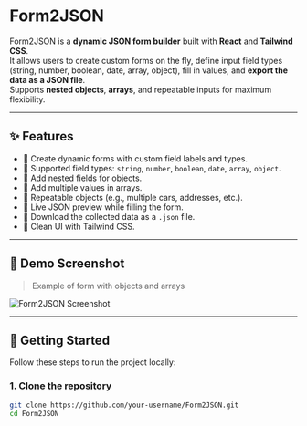 # Form2JSON

Form2JSON is a **dynamic JSON form builder** built with **React** and **Tailwind CSS**.  
It allows users to create custom forms on the fly, define input field types (string, number, boolean, date, array, object), fill in values, and **export the data as a JSON file**.  
Supports **nested objects**, **arrays**, and repeatable inputs for maximum flexibility.

---

## ✨ Features

- 🔹 Create dynamic forms with custom field labels and types.  
- 🔹 Supported field types: `string`, `number`, `boolean`, `date`, `array`, `object`.  
- 🔹 Add nested fields for objects.  
- 🔹 Add multiple values in arrays.  
- 🔹 Repeatable objects (e.g., multiple cars, addresses, etc.).  
- 🔹 Live JSON preview while filling the form.  
- 🔹 Download the collected data as a `.json` file.  
- 🔹 Clean UI with Tailwind CSS.  

---

## 📸 Demo Screenshot

> Example of form with objects and arrays  

![Form2JSON Screenshot](<img width="933" height="378" alt="image" src="https://github.com/user-attachments/assets/9647ba46-d1f2-4228-9210-a93299dd9973" />)

---

## 🚀 Getting Started

Follow these steps to run the project locally:

### 1. Clone the repository
```bash
git clone https://github.com/your-username/Form2JSON.git
cd Form2JSON
